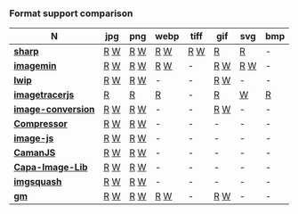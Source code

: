 ### Format support comparison

| **N** | **jpg** | **png** | **webp** | **tiff** | **gif** | **svg** | **bmp**|
| --- | --- | --- | --- | --- | --- | --- | --- |
| [**sharp**](https://github.com/lovell/sharp) | [R](https://github.com/lovell/sharp/blob/507eef3053645cbfab72df70a6e3285afc1d3699/lib/input.js#L87) [W](https://github.com/lovell/sharp/blob/507eef3053645cbfab72df70a6e3285afc1d3699/lib/output.js#L203) | [R](https://github.com/lovell/sharp/blob/507eef3053645cbfab72df70a6e3285afc1d3699/lib/input.js#L87) [W](https://github.com/lovell/sharp/blob/507eef3053645cbfab72df70a6e3285afc1d3699/lib/output.js#L279)| [R](https://github.com/lovell/sharp/blob/507eef3053645cbfab72df70a6e3285afc1d3699/lib/input.js#L87) [W](https://github.com/lovell/sharp/blob/507eef3053645cbfab72df70a6e3285afc1d3699/lib/output.js#L345) | [R](https://github.com/lovell/sharp/blob/507eef3053645cbfab72df70a6e3285afc1d3699/lib/input.js#L101) [W](https://github.com/lovell/sharp/blob/507eef3053645cbfab72df70a6e3285afc1d3699/lib/output.js#L407) | [R](https://github.com/lovell/sharp/blob/507eef3053645cbfab72df70a6e3285afc1d3699/lib/input.js#L101) | [R](https://github.com/lovell/sharp/blob/507eef3053645cbfab72df70a6e3285afc1d3699/lib/input.js#L87) | - |
| [**imagemin**](https://github.com/imagemin/imagemin) | [R](https://github.com/imagemin/imagemin/blob/cfc8ff20979ac24931aa1bbdc3eb9b97a875775a/index.js#L15) [W](https://github.com/imagemin/imagemin/blob/cfc8ff20979ac24931aa1bbdc3eb9b97a875775a/index.js#L37) | [R](https://github.com/imagemin/imagemin/blob/cfc8ff20979ac24931aa1bbdc3eb9b97a875775a/index.js#L15) [W](https://github.com/imagemin/imagemin/blob/cfc8ff20979ac24931aa1bbdc3eb9b97a875775a/index.js#L37) | [R](https://github.com/imagemin/imagemin/blob/cfc8ff20979ac24931aa1bbdc3eb9b97a875775a/index.js#L15) [W](https://github.com/imagemin/imagemin/blob/cfc8ff20979ac24931aa1bbdc3eb9b97a875775a/index.js#L37) | - | [R](https://github.com/imagemin/imagemin/blob/cfc8ff20979ac24931aa1bbdc3eb9b97a875775a/index.js#L15) [W](https://github.com/imagemin/imagemin/blob/cfc8ff20979ac24931aa1bbdc3eb9b97a875775a/index.js#L37) | [R](https://github.com/imagemin/imagemin/blob/cfc8ff20979ac24931aa1bbdc3eb9b97a875775a/index.js#L15) [W](https://github.com/imagemin/imagemin/blob/cfc8ff20979ac24931aa1bbdc3eb9b97a875775a/index.js#L37) | - |
| [**lwip**](https://github.com/EyalAr/lwip) | [R](https://github.com/EyalAr/lwip/blob/a559d24364139958ab99c9e153431bb408a031c6/lib/obtain.js#L22) [W](https://github.com/EyalAr/lwip/blob/a559d24364139958ab99c9e153431bb408a031c6/lib/BatchPrototypeInit.js#L253) | [R](https://github.com/EyalAr/lwip/blob/a559d24364139958ab99c9e153431bb408a031c6/lib/obtain.js#L22) [W](https://github.com/EyalAr/lwip/blob/a559d24364139958ab99c9e153431bb408a031c6/lib/BatchPrototypeInit.js#L253) | - | - | [R](https://github.com/EyalAr/lwip/blob/a559d24364139958ab99c9e153431bb408a031c6/lib/obtain.js#L22) [W](https://github.com/EyalAr/lwip/blob/a559d24364139958ab99c9e153431bb408a031c6/lib/BatchPrototypeInit.js#L253) | - | - |
| [**imagetracerjs**](https://github.com/jankovicsandras/imagetracerjs) | [R](https://github.com/jankovicsandras/imagetracerjs/blob/f66099fe02592378013d434922bf9b162ed0eb75/imagetracer_v1.2.6.js#L1133) | [R](https://github.com/jankovicsandras/imagetracerjs/blob/f66099fe02592378013d434922bf9b162ed0eb75/imagetracer_v1.2.6.js#L1133) | [R](https://github.com/jankovicsandras/imagetracerjs/blob/f66099fe02592378013d434922bf9b162ed0eb75/imagetracer_v1.2.6.js#L1133) | - | [R](https://github.com/jankovicsandras/imagetracerjs/blob/f66099fe02592378013d434922bf9b162ed0eb75/imagetracer_v1.2.6.js#L1133) | [W](https://github.com/jankovicsandras/imagetracerjs/blob/f66099fe02592378013d434922bf9b162ed0eb75/imagetracer_v1.2.6.js#L1016) | [R](https://github.com/jankovicsandras/imagetracerjs/blob/f66099fe02592378013d434922bf9b162ed0eb75/imagetracer_v1.2.6.js#L1133) |
| [**image-conversion**](https://github.com/WangYuLue/image-conversion) | [R]() [W]() | [R]() [W]() | - | - | [R]() [W]() | - | - |
| [**Compressor**](https://github.com/fengyuanchen/compressorjs) | [R]() [W]() | [R]() [W]() | - | -| - | - | - |
| [**image-js**](https://github.com/image-js/image-js) | [R](https://github.com/image-js/image-js/blob/700c18a7de18bacbb6835c18bcac3c376b864a9c/packages/image-js/src/load/decodeJpeg.ts#L9) [W](https://github.com/image-js/image-js/blob/700c18a7de18bacbb6835c18bcac3c376b864a9c/packages/image-js/src/save/encodeJpeg.ts#L9) | [R](https://github.com/image-js/image-js/blob/700c18a7de18bacbb6835c18bcac3c376b864a9c/packages/image-js/src/load/decodePng.ts#L9) [W](https://github.com/image-js/image-js/blob/700c18a7de18bacbb6835c18bcac3c376b864a9c/packages/image-js/src/save/encodePng.ts#L7) | - | - | - | - | - |
| [**CamanJS**](https://github.com/meltingice/CamanJS/) | [R]() [W]() | [R]() [W]() | - | -| - | - | - |
| [**Capa-Image-Lib**](https://gitlab.com/Capa_Album/capa_image_lib#README) | [R]() [W]() | [R]() [W]() | - | -| - | - | - |
| [**imgsquash**](https://github.com/eashish93/imgsquash) | [R]() [W]() | [R]() [W]() | - | -| - | - | - |
| [**gm**](https://github.com/aheckmann/gm) | [R]() [W]()  | [R]() [W]()  | [R]() [W]()  | - | [R]() [W]() | - | - |